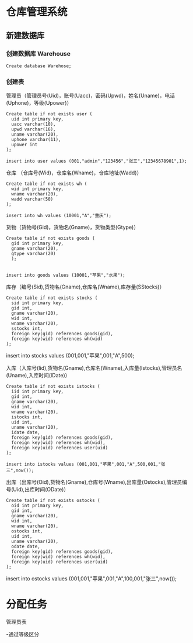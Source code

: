 # 仓库管理系统

## 新建数据库
  ### 创建数据库 Warehouse
  
    Create database Warehose;
  
  ### 创建表
  管理员（管理员号(Uid)，账号(Uacc)，密码(Upwd)，姓名(Uname)，电话(Uphone)，等级(Upower)）
  
    Create table if not exists user (
      uid int primary key,
      uacc varchar(10),
      upwd varchar(16),
      uname varchar(20),
      uphone varchar(11),
      upower int
    );
    
    insert into user values (001,"admin","123456","张三","12345678901",1);
  
  仓库 （仓库号(Wid)，仓库名(Wname)，仓库地址(Wadd)）
  
    Create table if not exists wh (
      wid int primary key,
      wname varchar(20),
      wadd varchar(50)
    );
    
    insert into wh values (10001,"A","重庆");
  
  货物（货物号(Gid)，货物名(Gname)，货物类型(Gtype)）
  
    Create table if not exists goods (
      gid int primary key,
      gname varchar(20),
      gtype varchar(20)
      );


    insert into goods values (10001,"苹果","水果");
    
  
  库存（编号(Sid),货物名(Gname),仓库名(Wname),库存量(SStocks)）
  
    Create table if not exists stocks (
      sid int primary key,
      gid int,
      gname varchar(20),
      wid int,
      wname varchar(20),
      sstocks int,
      foreign key(gid) references goods(gid),
      foreign key(wid) references wh(wid)
    );
  
  insert into stocks values (001,001,"苹果",001,"A",500);
  
  入库（入库号(Iid),货物名(Gname),仓库名(Wname),入库量(Istocks),管理员名(Uname),入库时间(IDate)）
  
    Create table if not exists istocks (
      iid int primary key,
      gid int,
      gname varchar(20),
      wid int,
      wname varchar(20),
      istocks int,
      uid int,
      uname varchar(20),
      idate date,
      foreign key(gid) references goods(gid),
      foreign key(wid) references wh(wid),
      foreign key(uid) references user(uid)
    );
    
    insert into istocks values (001,001,"苹果",001,"A",500,001,"张三",now());
  
  出库（出库号(Oid),货物名(Gname),仓库号(Wname),出库量(Ostocks),管理员编号(Uid),出库时间(ODate)）
  
    Create table if not exists ostocks (
      oid int primary key,
      gid int,
      gname varchar(20),
      wid int,
      wname varchar(20),
      ostocks int,
      uid int,
      uname varchar(20),
      odate date,
      foreign key(gid) references goods(gid),
      foreign key(wid) references wh(wid),
      foreign key(uid) references user(uid)
    );

  insert into ostocks values (001,001,"苹果",001,"A",100,001,"张三",now());

# 分配任务

 管理员表
 
 -通过等级区分



  
  
  
